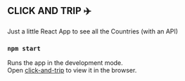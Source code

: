 
## CLICK AND TRIP ✈️

Just a little React App to see all the Countries (with an API)

### `npm start`

Runs the app in the development mode.<br />
Open [click-and-trip](click-and-trip.netlify.app) to view it in the browser.

